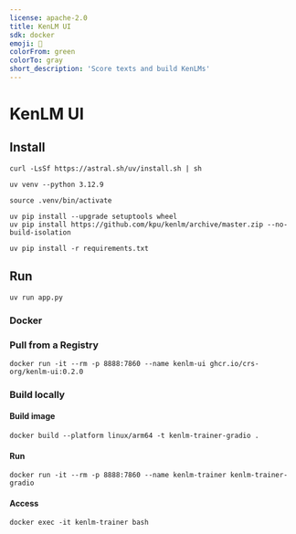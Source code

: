 ```yaml
---
license: apache-2.0
title: KenLM UI
sdk: docker
emoji: 📖
colorFrom: green
colorTo: gray
short_description: 'Score texts and build KenLMs'
---
```


# KenLM UI

## Install

```shell
curl -LsSf https://astral.sh/uv/install.sh | sh

uv venv --python 3.12.9

source .venv/bin/activate

uv pip install --upgrade setuptools wheel
uv pip install https://github.com/kpu/kenlm/archive/master.zip --no-build-isolation

uv pip install -r requirements.txt
```

## Run

```shell
uv run app.py
```

### Docker

### Pull from a Registry

```shell
docker run -it --rm -p 8888:7860 --name kenlm-ui ghcr.io/crs-org/kenlm-ui:0.2.0
```

### Build locally

#### Build image

```shell
docker build --platform linux/arm64 -t kenlm-trainer-gradio .
```

#### Run

```shell
docker run -it --rm -p 8888:7860 --name kenlm-trainer kenlm-trainer-gradio
```

#### Access

```shell
docker exec -it kenlm-trainer bash
```
